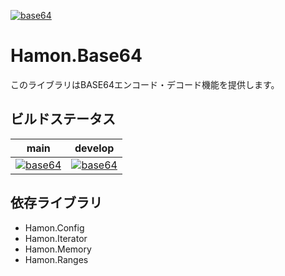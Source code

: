 ﻿[![base64](https://github.com/shibainuudon/HamonCore/actions/workflows/base64.yml/badge.svg)](https://github.com/shibainuudon/HamonCore/actions/workflows/base64.yml)

# Hamon.Base64

このライブラリはBASE64エンコード・デコード機能を提供します。

## ビルドステータス

| main | develop |
| ---- | ------- |
|[![base64](https://github.com/shibainuudon/HamonCore/actions/workflows/base64.yml/badge.svg?branch=main)](https://github.com/shibainuudon/HamonCore/actions/workflows/base64.yml)|[![base64](https://github.com/shibainuudon/HamonCore/actions/workflows/base64.yml/badge.svg?branch=develop)](https://github.com/shibainuudon/HamonCore/actions/workflows/base64.yml)|

## 依存ライブラリ

* Hamon.Config
* Hamon.Iterator
* Hamon.Memory
* Hamon.Ranges
